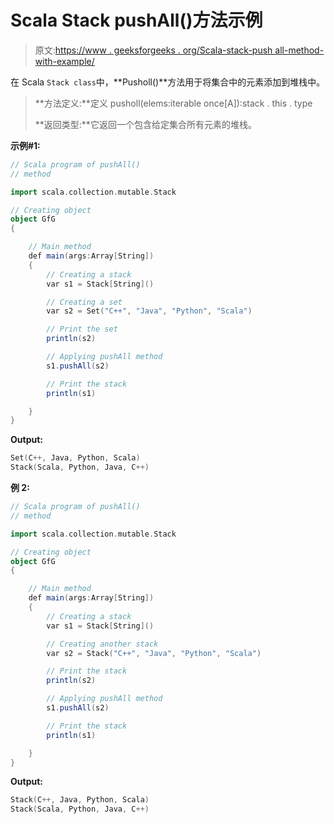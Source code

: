 # Scala Stack pushAll()方法示例

> 原文:[https://www . geeksforgeeks . org/Scala-stack-push all-method-with-example/](https://www.geeksforgeeks.org/scala-stack-pushall-method-with-example/)

在 Scala `Stack class`中，**Pusholl()**方法用于将集合中的元素添加到堆栈中。

> **方法定义:**定义 pusholl(elems:iterable once[A]):stack . this . type
> 
> **返回类型:**它返回一个包含给定集合所有元素的堆栈。

**示例#1:**

```scala
// Scala program of pushAll() 
// method 

import scala.collection.mutable.Stack 

// Creating object 
object GfG 
{ 

    // Main method 
    def main(args:Array[String]) 
    { 
        // Creating a stack
        var s1 = Stack[String]()

        // Creating a set
        var s2 = Set("C++", "Java", "Python", "Scala") 

        // Print the set
        println(s2)

        // Applying pushAll method    
        s1.pushAll(s2)

        // Print the stack
        println(s1) 

    } 
} 
```

**Output:**

```scala
Set(C++, Java, Python, Scala)
Stack(Scala, Python, Java, C++)

```

**例 2:**

```scala
// Scala program of pushAll() 
// method 

import scala.collection.mutable.Stack 

// Creating object 
object GfG 
{ 

    // Main method 
    def main(args:Array[String]) 
    { 
        // Creating a stack
        var s1 = Stack[String]()

        // Creating another stack
        var s2 = Stack("C++", "Java", "Python", "Scala") 

        // Print the stack
        println(s2)

        // Applying pushAll method    
        s1.pushAll(s2)

        // Print the stack
        println(s1) 

    } 
} 
```

**Output:**

```scala
Stack(C++, Java, Python, Scala)
Stack(Scala, Python, Java, C++)

```